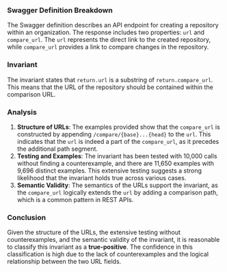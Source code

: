 ### Swagger Definition Breakdown
The Swagger definition describes an API endpoint for creating a repository within an organization. The response includes two properties: `url` and `compare_url`. The `url` represents the direct link to the created repository, while `compare_url` provides a link to compare changes in the repository. 

### Invariant
The invariant states that `return.url` is a substring of `return.compare_url`. This means that the URL of the repository should be contained within the comparison URL.

### Analysis
1. **Structure of URLs**: The examples provided show that the `compare_url` is constructed by appending `/compare/{base}...{head}` to the `url`. This indicates that the `url` is indeed a part of the `compare_url`, as it precedes the additional path segment. 
2. **Testing and Examples**: The invariant has been tested with 10,000 calls without finding a counterexample, and there are 11,650 examples with 9,696 distinct examples. This extensive testing suggests a strong likelihood that the invariant holds true across various cases. 
3. **Semantic Validity**: The semantics of the URLs support the invariant, as the `compare_url` logically extends the `url` by adding a comparison path, which is a common pattern in REST APIs.

### Conclusion
Given the structure of the URLs, the extensive testing without counterexamples, and the semantic validity of the invariant, it is reasonable to classify this invariant as a **true-positive**. The confidence in this classification is high due to the lack of counterexamples and the logical relationship between the two URL fields.
